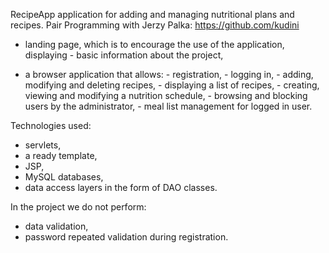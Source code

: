 RecipeApp application for adding and managing nutritional plans and recipes.
Pair Programming with Jerzy Palka: https://github.com/kudini

- landing page, which is to encourage the use of the application, displaying - basic information about the project,

- a browser application that allows:
      - registration,
      - logging in,
      - adding, modifying and deleting recipes,
      - displaying a list of recipes,
      - creating, viewing and modifying a nutrition schedule,
      - browsing and blocking users by the administrator,
      - meal list management for logged in user.

Technologies used:
- servlets,
- a ready template,
- JSP,
- MySQL databases,
- data access layers in the form of DAO classes.

In the project we do not perform:
- data validation,
- password repeated validation during registration.
